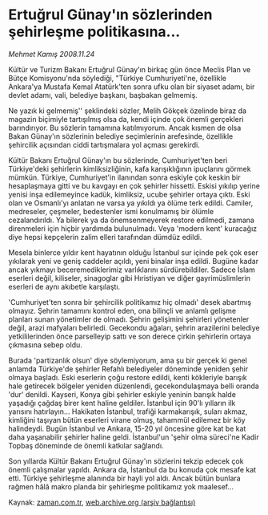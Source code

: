# Ertuğrul Günay'ın sözlerinden şehirleşme politikasına...

*Mehmet Kamış 2008.11.24*

<tr><td class="metin" colspan="2" style="padding-top: 20px; padding-left: 5px; padding-right: 10px;">Kültür ve Turizm Bakanı Ertuğrul Günay'ın birkaç gün önce  Meclis Plan ve Bütçe Komisyonu'nda söylediği, "Türkiye Cumhuriyeti'ne, özellikle Ankara'ya Mustafa Kemal Atatürk'ten sonra ufku olan bir siyaset adamı, bir devlet adamı, vali, belediye başkanı, başbakan gelmemiş.</td></tr><tr><td class="metin" colspan="2" style="padding-top: 20px; padding-left: 5px; padding-right: 10px;"><p> Ne yazık ki gelmemiş'' şeklindeki sözler, Melih Gökçek özelinde biraz da magazin biçimiyle tartışılmış olsa da, kendi içinde çok önemli gerçekleri barındırıyor. Bu sözlerin tamamına katılmıyorum. Ancak kısmen de olsa Bakan Günay'ın sözlerinin belediye seçimlerinin arefesinde, özellikle şehircilik açısından ciddi tartışmalara yol açması gerekirdi. 
<p> Kültür Bakanı Ertuğrul Günay'ın bu sözlerinde, Cumhuriyet'ten beri Türkiye'deki şehirlerin kimliksizliğinin, kafa karışıklığının ipuçlarını görmek mümkün. Türkiye, Cumhuriyet'in ilanından sonra eskiyle çok keskin bir hesaplaşmaya gitti ve bu kavgayı en çok şehirler hissetti. Eskisi yıkılıp yerine yenisi inşa edilemeyince kadük, kimliksiz, ucube şehirler ortaya çıktı. Eski olan ve Osmanlı'yı anlatan ne varsa ya yıkıldı ya ölüme terk edildi. Camiler, medreseler, çeşmeler, bedestenler ismi konulmamış bir ölümle cezalandırıldı. Ya bilerek ya da önemsenmeyerek restore edilmedi, zamana direnmeleri için hiçbir yardımda bulunulmadı. Veya 'modern kent' kuracağız diye hepsi kepçelerin zalim elleri tarafından dümdüz edildi.
<p> Mesela binlerce yıldır kent hayatının olduğu İstanbul sur içinde pek çok eser yıkılarak yeni ve geniş caddeler açıldı, yeni binalar inşa edildi. Bugüne kadar ancak yıkmayı beceremediklerimiz varlıklarını sürdürebildiler. Sadece İslam eserleri değil, kiliseler, sinagoglar gibi Hıristiyan ve diğer gayrimüslimlerin eserleri de aynı akıbetle karşılaştı. 
<p> 'Cumhuriyet'ten sonra bir şehircilik politikamız hiç olmadı' desek abartmış olmayız. Şehrin tamamını kontrol eden, ona bilinçli ve anlamlı gelişme planları sunan yönetimler de olmadı. Şehrin gelişimini şehirleri yönetenler değil, arazi mafyaları belirledi. Gecekondu ağaları, şehrin arazilerini belediye yetkililerinden önce parselleyip sattı ve son derece çirkin şehirlerin ortaya çıkmasına sebep oldu. 
<p> Burada 'partizanlık olsun' diye söylemiyorum, ama şu bir gerçek ki genel anlamda Türkiye'de şehirler Refahlı belediyeler döneminde yeniden şehir olmaya başladı. Eski eserlerin çoğu restore edildi, kenti kökleriyle barışık hale getirecek bölgeler yeniden düzenlendi, gecekondulaşmaya belli oranda 'dur' denildi. Kayseri, Konya gibi şehirler eskiyle yeninin barışık halde yaşadığı çağdaş birer kent haline geldiler. İstanbul için 90'lı yılların ilk yarısını hatırlayın... Hakikaten İstanbul, trafiği karmakarışık, suları akmaz, kimliğini taşıyan bütün eserleri virane olmuş, tahammül edilemez bir köy halindeydi. Bugün İstanbul ve Ankara, 15-20 yıl öncesine göre kat be kat daha yaşanabilir şehirler haline geldi. İstanbul'un 'şehir olma süreci'ne Kadir Topbaş döneminde de önemli katkılar sağlandı. 
<p> Son yıllarda Kültür Bakanı Ertuğrul Günay'ın sözlerini tekzip edecek çok önemli çalışmalar yapıldı. Ankara da, İstanbul da bu konuda çok mesafe kat etti. Türkiye şehirleşme alanında bir hayli yol aldı. Ancak bütün bunlara rağmen hâlâ makro planda bir şehirleşme politikamız yok maalesef... <br/></p></p></p></p></p></p></td></tr>

Kaynak: [zaman.com.tr](http://zaman.com.tr/yazar.do?yazino=763684), [web.archive.org (arşiv bağlantısı)](http://web.archive.org/web/20081223161405/http://www.zaman.com.tr:80/yazar.do?yazino=763684)
